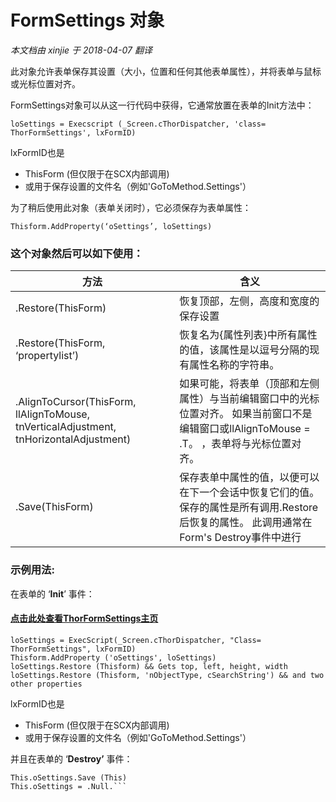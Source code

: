 ﻿FormSettings 对象
===
_本文档由 xinjie 于 2018-04-07 翻译_

此对象允许表单保存其设置（大小，位置和任何其他表单属性），并将表单与鼠标或光标位置对齐。

FormSettings对象可以从这一行代码中获得，它通常放置在表单的Init方法中：

```loSettings = Execscript (_Screen.cThorDispatcher, 'class= ThorFormSettings', lxFormID)```

lxFormID也是

*   ThisForm (但仅限于在SCX内部调用)
*   或用于保存设置的文件名（例如'GoToMethod.Settings'）

为了稍后使用此对象（表单关闭时），它必须保存为表单属性：

    Thisform.AddProperty(‘oSettings’, loSettings)


### 这个对象然后可以如下使用：

方法|含义
---|---
.Restore(ThisForm)|恢复顶部，左侧，高度和宽度的保存设置
.Restore(ThisForm, ‘propertylist’)|恢复名为{属性列表}中所有属性的值，该属性是以逗号分隔的现有属性名称的字符串。
.AlignToCursor(ThisForm, llAlignToMouse, tnVerticalAdjustment, tnHorizontalAdjustment)|如果可能，将表单（顶部和左侧属性）与当前编辑窗口中的光标位置对齐。 如果当前窗口不是编辑窗口或llAlignToMouse = .T。 ，表单将与光标位置对齐。
.Save(ThisForm)|保存表单中属性的值，以便可以在下一个会话中恢复它们的值。 保存的属性是所有调用.Restore后恢复的属性。 此调用通常在Form's Destroy事件中进行


### 示例用法:

在表单的 ‘**Init**’ 事件：

#### [点击此处查看ThorFormSettings主页](Thor_framework_formsettings.md)


    loSettings = ExecScript(_Screen.cThorDispatcher, "Class= ThorFormSettings", lxFormID)
    Thisform.AddProperty ('oSettings', loSettings)
    loSettings.Restore (Thisform) && Gets top, left, height, width
    loSettings.Restore (Thisform, 'nObjectType, cSearchString') && and two other properties

lxFormID也是

*   ThisForm (但仅限于在SCX内部调用)
*   或用于保存设置的文件名（例如'GoToMethod.Settings'）

并且在表单的 ‘**Destroy’** 事件：

    This.oSettings.Save (This)
    This.oSettings = .Null.```
